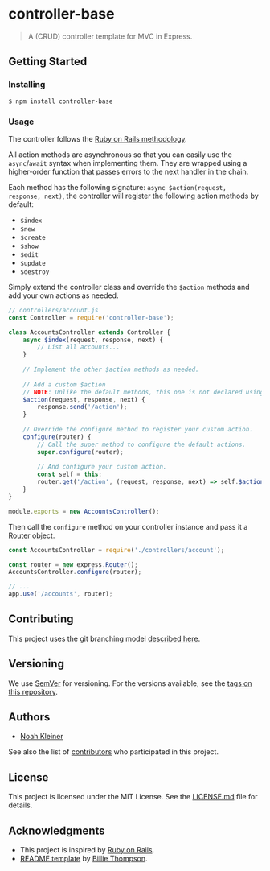 # controller-base

> A (CRUD) controller template for MVC in Express.

## Getting Started

### Installing

`$ npm install controller-base`

### Usage

The controller follows the [Ruby on Rails methodology](https://www.codecademy.com/articles/standard-controller-actions).

All action methods are asynchronous so that you can easily use the `async`/`await` syntax when implementing them. They are wrapped using a higher-order function that passes errors to the next handler in the chain.

Each method has the following signature: `async $action(request, response, next)`, the controller will register the following action methods by default:
* `$index`
* `$new`
* `$create`
* `$show`
* `$edit`
* `$update`
* `$destroy`

Simply extend the controller class and override the `$action` methods and add your own actions as needed.

```javascript
// controllers/account.js
const Controller = require('controller-base');

class AccountsController extends Controller {
    async $index(request, response, next) {
        // List all accounts...
    }
    
    // Implement the other $action methods as needed.
    
    // Add a custom $action
    // NOTE: Unlike the default methods, this one is not declared using the `async` keyword.
    $action(request, response, next) {
        response.send('/action');
    }
    
    // Override the configure method to register your custom action.
    configure(router) {
        // Call the super method to configure the default actions.
        super.configure(router);
        
        // And configure your custom action.
        const self = this;
        router.get('/action', (request, response, next) => self.$action(request, response, next));
    }
}

module.exports = new AccountsController();
```

Then call the `configure` method on your controller instance and pass it a [Router](https://expressjs.com/en/4x/api.html#router) object.

```javascript
const AccountsController = require('./controllers/account');

const router = new express.Router();
AccountsController.configure(router);

// ...
app.use('/accounts', router);
```

## Contributing

This project uses the git branching model [described here](https://nvie.com/posts/a-successful-git-branching-model/).

## Versioning

We use [SemVer](http://semver.org/) for versioning. For the versions available, see the [tags on this repository](https://github.com/njkleiner/controller-base/tags). 

## Authors

* [Noah Kleiner](https://github.com/njkleiner)

See also the list of [contributors](https://github.com/njkleiner/controller-base/contributors) who participated in this project.

## License

This project is licensed under the MIT License. See the [LICENSE.md](LICENSE.md) file for details.

## Acknowledgments

* This project is inspired by [Ruby on Rails](https://rubyonrails.org/).
* [README template](https://gist.github.com/PurpleBooth/109311bb0361f32d87a2) by [Billie Thompson](https://github.com/PurpleBooth).
